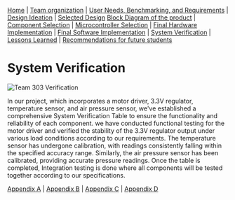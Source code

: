 [Home](/index.md) | [Team organization](/Team_organization.md) | [User Needs, Benchmarking, and Requirements](/User_Needs_Benchmarking_Requirements.md) | [Design Ideation](/Design_Ideation.md) | [Selected Design](/Selected_Design.md) 
[Block Diagram of the product](/Block_Diagram_of_the_product.md) | [Component Selection](/Component_Selection.md) | [Microcontroller Selection](/Microcontroller_Selection.md) | [Final Hardware Implementation](/Final_Hardware_Implementation.md) | [Final Software Implementation](/Software_Proposal.md) | [System Verification](/System_Verification.md) | [Lessons Learned](/Lessons_Learned.md) | [Recommendations for future students](/Recommendations_for_future_students.md)

# System Verification

![Team 303 Verification](https://github.com/EGR314-Spring2024-Team303/EGR314-Spring2024-Team303.github.io/assets/156718379/d36138da-08fd-4d98-a846-f7823ca41dd0)




In our project, which incorporates a motor driver, 3.3V regulator, temperature sensor, and air pressure sensor, we've established a comprehensive System Verification Table to ensure the functionality and reliability of each component. we have  conducted functional testing for the motor driver and verified the stability of the 3.3V regulator output under various load conditions according to our requirements. The temperature sensor has undergone calibration, with readings consistently falling within the specified accuracy range. Similarly, the air pressure sensor has been calibrated, providing accurate pressure readings. Once the table is completed, Integration testing is done  where all components will be tested together according to our specifications. 

[Appendix A](/Appendix_A.md) | [Appendix B](/Appendix_B.md) | [Appendix C](/Appendix_C.md) | [Appendix D](/Appendix_D.md)
